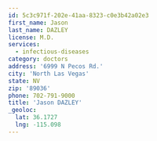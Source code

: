 ```yaml
---
id: 5c3c971f-202e-41aa-8323-c0e3b42a02e3
first_name: Jason
last_name: DAZLEY
license: M.D.
services:
  - infectious-diseases
category: doctors
address: '6999 N Pecos Rd.'
city: 'North Las Vegas'
state: NV
zip: '89036'
phone: 702-791-9000
title: 'Jason DAZLEY'
_geoloc:
  lat: 36.1727
  lng: -115.098
---
```

